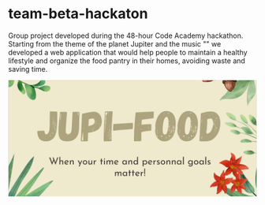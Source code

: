 # team-beta-hackaton
Group project developed during the 48-hour Code Academy hackathon.
Starting from the theme of the planet Jupiter and the music "" we developed a web application that would help people to maintain a healthy lifestyle and organize the food pantry in their homes, avoiding waste and saving time.

![alt text](https://raw.githubusercontent.com/gisellequarto/TeamBeta-Hackathon/master/jupifood.png)
